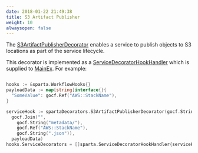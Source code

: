 ```yaml
---
date: 2018-01-22 21:49:38
title: S3 Artifact Publisher
weight: 10
alwaysopen: false
---
```


The [S3ArtifactPublisherDecorator](https://godoc.org/github.com/mweagle/Sparta/decorator#S3ArtifactPublisherDecorator)
enables a service to publish objects to S3 locations as part of the service lifecycle.

This decorator is implemented as a [ServiceDecoratorHookHandler](https://godoc.org/github.com/mweagle/Sparta#ServiceDecoratorHookHandler) which
is supplied to [MainEx](https://godoc.org/github.com/mweagle/Sparta#MainEx). For example:

```go

hooks := &sparta.WorkflowHooks{}
payloadData := map[string]interface{}{
  "SomeValue": gocf.Ref("AWS::StackName"),
}

serviceHook := spartaDecorators.S3ArtifactPublisherDecorator(gocf.String("MY-S3-BUCKETNAME"),
  gocf.Join("",
    gocf.String("metadata/"),
    gocf.Ref("AWS::StackName"),
    gocf.String(".json")),
  payloadData)
hooks.ServiceDecorators = []sparta.ServiceDecoratorHookHandler{serviceHook}
```


